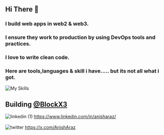 ## Hi There 👋
### I build web apps in web2 & web3.
### I ensure they work to production by using DevOps tools and practices. 
### I love to write clean code.
### Here are tools,languages & skill i have..... but its not all what i got.
![My Skills](https://skillicons.dev/icons?i=ts,nextjs,aws,bash,cloudflare,docker,express,figma,git,githubactions,grafana,jenkins,kafka,rabbitmq,kubernetes,linux,postgres,nginx,prisma,prometheus,react,redis,tailwind,js,html,css,)

## Building [@BlockX3](http://blockx3.xyz/)

![linkedin (1)](https://github.com/anisharaz/anisharaz/assets/105302254/5de919d7-8932-4fc4-9f81-23aa1498c05d) https://www.linkedin.com/in/anisharaz/ <br> <br>
![twitter](https://github.com/anisharaz/anisharaz/assets/105302254/36b440eb-9714-431b-97d6-29662a9d689c) https://x.com/AnishAraz
